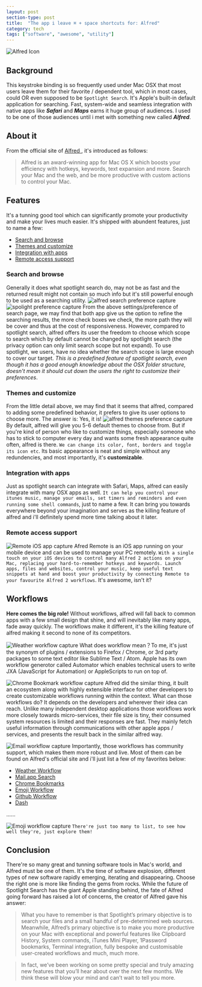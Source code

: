 ```yaml
---
layout: post
section-type: post
title:  "The app i leave ⌘ + space shortcuts for: Alfred"
category: tech
tags: ["software", "awesome", "utility"]
---
```


![ Alfred Icon ](/assets/img/2016-06-23/Alfred_icon.png)

## Background
This keystroke binding is so frequently used under Mac OSX that most users leave them for their favorite / dependent tool, which in most cases, could OR even supposed to be `Spotlight Search`. It's Apple's built-in default application for searching. Fast, system-wide and seamless integration with native apps like ___Safari___ and ___Maps___ earns it huge group of audiences. I used to be one of those audiences until i met with something new called ***Alfred***.

## About it
From the official site of [ Alfred ](https://www.alfredapp.com/), it's introduced as follows:

> Alfred is an award-winning app for Mac OS X which boosts your efficiency with hotkeys, keywords, text expansion and more. Search your Mac and the web, and be more productive with custom actions to control your Mac.

## Features
It's a tunning good tool which can significantly promote your productivity and make your lives much easier. It's shipped with abundent features, just to name a few:

- [ Search and browse ](#search-and-browse)
- [ Themes and customize ](#themes-and-customize)
- [ Integration with apps ](#integration-with-apps)
- [ Remote access support ](#conclusion)

### Search and browse
Generally it does what spotlight search do, may not be as fast and the returned result might not contain so much info but it's still powerful enough to be used as a searching utility.
![ alfred search preference capture ](/assets/img/2016-06-23/search_preference.png)
![ spolight preference capture ](/assets/img/2016-06-23/spotlight_preference.png)
From the above settings/preference of search page, we may find that both app give us the option to refine the searching results, the more check boxes we check, the more path they will be cover and thus at the cost of responsiveness. However, compared to spotlight search, alfred offers its user the freedom to choose which scope to search which by default cannot be changed by spotlight search (the privacy option can only limit search scope but not expand). To use spotlight, we users, have no idea whether the search scope is large enough to cover our target. *This is a predefined feature of spotlight search, even though it has a good enough knowledge about the OSX folder structure, doesn't mean it should cut down the users the right to customize their preferences*.

### Themes and customize
From the little detail above, we may find that it seems that alfred, compared to adding some predefined behavior, it prefers to give its user options to choose more. The answer is: Yes, it is!
![ alfred themes preference capture ](/assets/img/2016-06-23/theme_preference.png)
By default, alfred will give you 5-6 default themes to choose from. But if you're kind of person who like to customize things, especially someone who has to stick to computer every day and wants some fresh appearance quite often, alfred is there. `We can change its color, font, borders and toggle its icon etc`. Its basic appearance is neat and simple without any redundencies, and most importantly, it's **customizable**.

### Integration with apps
Just as spotlight search can integrate with Safari, Maps, alfred can easily integrate with many OSX apps as well. `It can help you control your itunes music, manage your emails, set timers and reminders and even running some shell commands`, just to name a few. It can bring you towards everywhere beyond your imagination and serves as the killing feature of alfred and i'll definitely spend more time talking about it later.

### Remote access support
![ Remote iOS app capture ](/assets/img/2016-06-23/remote.png)
Afred Remote is an iOS app running on your mobile device and can be used to manage your PC remotely. `With a single touch on your iOS devices to control many Alfred 2 actions on your Mac, replacing your hard-to-remember hotkeys and keywords. Launch apps, files and websites, control your music, keep useful text snippets at hand and boost your productivity by connecting Remote to your favourite Alfred 2 workflows`. It's awesome, isn't it?

## Workflows
**Here comes the big role!** Without workflows, alfred will fall back to common apps with a few small design that shine, and will inevitably like many apps, fade away quickly. The workflows make it different, it's the killing feature of alfred making it second to none of its competitors.

![ Weather workflow capture ](/assets/img/2016-06-23/weather_workflow.png)
What does workflow mean？To me, it's just the synonym of plugins / extensions to Firefox / Chrome, or 3rd party packages to some text editor like Sublime Text / Atom. Apple has its own workflow generotor called Automator which enables technical users to write JXA (JavaScript for Automation) or AppleScripts to run on top of.

![ Chrome Bookmark workflow capture ](/assets/img/2016-06-23/bookmark_workflow.png)
Alfred did the similar thing, it built an ecosystem along with highly extensible interface for other developers to create customizable workflows running within the context. What can those workflows do? It depends on the developers and wherever their idea can reach. Unlike many independent desktop applications those workflows work more closely towards micro-services, their file size is tiny, their consumed system resources is limited and their responses are fast. They mainly fetch useful information through communications with other apple apps / services, and presents the result back in the similar alfred way.

![ Email workflow capture ](/assets/img/2016-06-23/email_workflow.png)
Importantly, those workflows has community support, which makes them more robust and live. Most of them can be found on Alfred's official site and i'll just list a few of my favorites below:

* [ Weather Workflow ](http://www.alfredforum.com/topic/193-weather-workflow-with-conditions-and-forecast/)
* [ Mail.app Search ](http://www.packal.org/workflow/mailapp-search)
* [ Chrome Bookmarks ](http://www.packal.org/workflow/chrome-bookmarks-0)
* [ Emoji Workflow ](https://github.com/carlosgaldino/alfred-emoji-workflow)
* [ Github Workflow ](https://github.com/gharlan/alfred-github-workflow)
* [ Dash ](https://www.alfredapp.com/blog/productivity/dash-quicker-api-documentation-search/)

......

![ Emoji workflow capture ](/assets/img/2016-06-23/emoji_workflow.png)
`There're just too many to list, to see how well they're, just explore them!`

## Conclusion
There're so many great and tunning software tools in Mac's world, and Alfred must be one of them. It's the time of software explosion, different types of new software rapidly emerging, iterating and disappearing. Choose the right one is more like finding the gems from rocks. While the future of Spotlight Search has the giant Apple standing behind, the fate of Alfred going forward has raised a lot of concerns, the creator of Alfred gave his answer:

> What you have to remember is that Spotlight’s primary objective is to search your files and a small handful of pre-determined web sources. Meanwhile, Alfred’s primary objective is to make you more productive on your Mac with exceptional and powerful features like Clipboard History, System commands, iTunes Mini Player, 1Password bookmarks, Terminal integration, fully bespoke and customisable user-created workflows and much, much more.

> In fact, we’ve been working on some pretty special and truly amazing new features that you’ll hear about over the next few months. We think these will blow your mind and can’t wait to tell you more.
